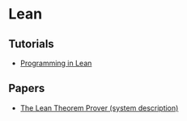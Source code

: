 # Lean 

## Tutorials

- [Programming in Lean](https://leanprover.github.io/programming_in_lean/#01_Introduction.html)

## Papers

- [The Lean Theorem Prover (system description)](https://leanprover.github.io/papers/system.pdf)
